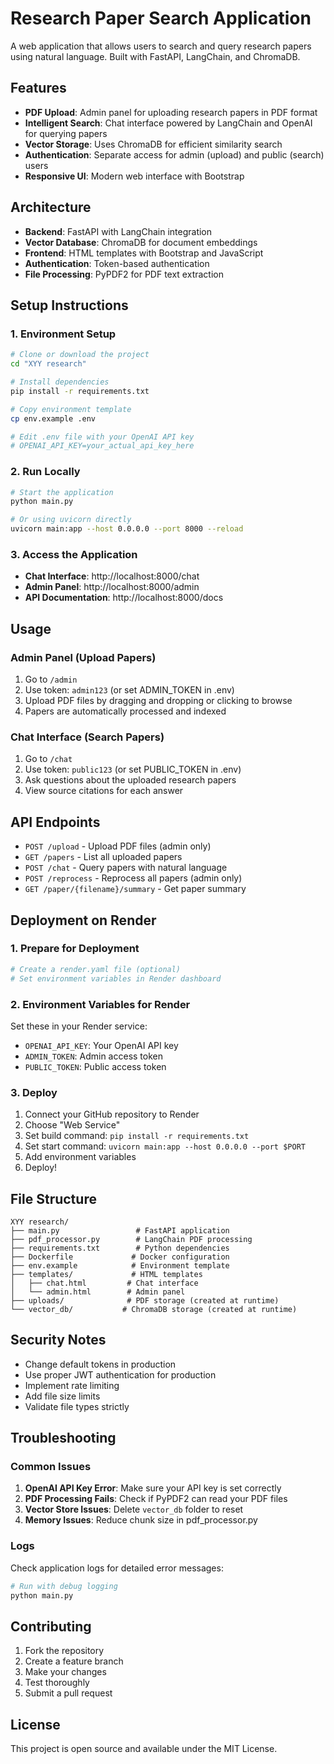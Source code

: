 # Research Paper Search Application

A web application that allows users to search and query research papers using natural language. Built with FastAPI, LangChain, and ChromaDB.

## Features

- **PDF Upload**: Admin panel for uploading research papers in PDF format
- **Intelligent Search**: Chat interface powered by LangChain and OpenAI for querying papers
- **Vector Storage**: Uses ChromaDB for efficient similarity search
- **Authentication**: Separate access for admin (upload) and public (search) users
- **Responsive UI**: Modern web interface with Bootstrap

## Architecture

- **Backend**: FastAPI with LangChain integration
- **Vector Database**: ChromaDB for document embeddings
- **Frontend**: HTML templates with Bootstrap and JavaScript
- **Authentication**: Token-based authentication
- **File Processing**: PyPDF2 for PDF text extraction

## Setup Instructions

### 1. Environment Setup

```bash
# Clone or download the project
cd "XYY research"

# Install dependencies
pip install -r requirements.txt

# Copy environment template
cp env.example .env

# Edit .env file with your OpenAI API key
# OPENAI_API_KEY=your_actual_api_key_here
```

### 2. Run Locally

```bash
# Start the application
python main.py

# Or using uvicorn directly
uvicorn main:app --host 0.0.0.0 --port 8000 --reload
```

### 3. Access the Application

- **Chat Interface**: http://localhost:8000/chat
- **Admin Panel**: http://localhost:8000/admin
- **API Documentation**: http://localhost:8000/docs

## Usage

### Admin Panel (Upload Papers)
1. Go to `/admin`
2. Use token: `admin123` (or set ADMIN_TOKEN in .env)
3. Upload PDF files by dragging and dropping or clicking to browse
4. Papers are automatically processed and indexed

### Chat Interface (Search Papers)
1. Go to `/chat`
2. Use token: `public123` (or set PUBLIC_TOKEN in .env)
3. Ask questions about the uploaded research papers
4. View source citations for each answer

## API Endpoints

- `POST /upload` - Upload PDF files (admin only)
- `GET /papers` - List all uploaded papers
- `POST /chat` - Query papers with natural language
- `POST /reprocess` - Reprocess all papers (admin only)
- `GET /paper/{filename}/summary` - Get paper summary

## Deployment on Render

### 1. Prepare for Deployment

```bash
# Create a render.yaml file (optional)
# Set environment variables in Render dashboard
```

### 2. Environment Variables for Render

Set these in your Render service:
- `OPENAI_API_KEY`: Your OpenAI API key
- `ADMIN_TOKEN`: Admin access token
- `PUBLIC_TOKEN`: Public access token

### 3. Deploy

1. Connect your GitHub repository to Render
2. Choose "Web Service"
3. Set build command: `pip install -r requirements.txt`
4. Set start command: `uvicorn main:app --host 0.0.0.0 --port $PORT`
5. Add environment variables
6. Deploy!

## File Structure

```
XYY research/
├── main.py                 # FastAPI application
├── pdf_processor.py        # LangChain PDF processing
├── requirements.txt        # Python dependencies
├── Dockerfile             # Docker configuration
├── env.example            # Environment template
├── templates/             # HTML templates
│   ├── chat.html         # Chat interface
│   └── admin.html        # Admin panel
├── uploads/              # PDF storage (created at runtime)
└── vector_db/           # ChromaDB storage (created at runtime)
```

## Security Notes

- Change default tokens in production
- Use proper JWT authentication for production
- Implement rate limiting
- Add file size limits
- Validate file types strictly

## Troubleshooting

### Common Issues

1. **OpenAI API Key Error**: Make sure your API key is set correctly
2. **PDF Processing Fails**: Check if PyPDF2 can read your PDF files
3. **Vector Store Issues**: Delete `vector_db` folder to reset
4. **Memory Issues**: Reduce chunk size in pdf_processor.py

### Logs

Check application logs for detailed error messages:
```bash
# Run with debug logging
python main.py
```

## Contributing

1. Fork the repository
2. Create a feature branch
3. Make your changes
4. Test thoroughly
5. Submit a pull request

## License

This project is open source and available under the MIT License.
